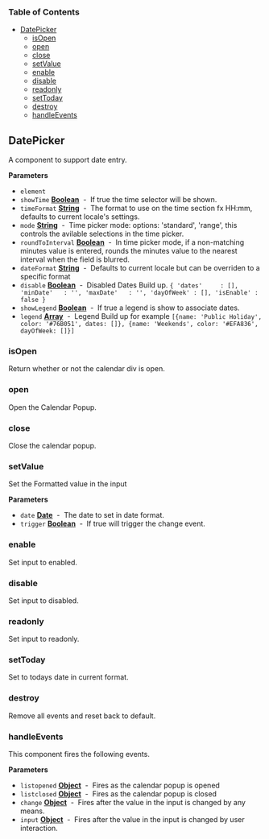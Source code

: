 <!-- Generated by documentation.js. Update this documentation by updating the source code. -->

### Table of Contents

-   [DatePicker](#datepicker)
    -   [isOpen](#isopen)
    -   [open](#open)
    -   [close](#close)
    -   [setValue](#setvalue)
    -   [enable](#enable)
    -   [disable](#disable)
    -   [readonly](#readonly)
    -   [setToday](#settoday)
    -   [destroy](#destroy)
    -   [handleEvents](#handleevents)

## DatePicker

A component to support date entry.

**Parameters**

-   `element`
-   `showTime` **[Boolean](https://developer.mozilla.org/en-US/docs/Web/JavaScript/Reference/Global_Objects/Boolean)**  -  If true the time selector will be shown.
-   `timeFormat` **[String](https://developer.mozilla.org/en-US/docs/Web/JavaScript/Reference/Global_Objects/String)**  -  The format to use on the time section fx HH:mm, defaults to current locale's settings.
-   `mode` **[String](https://developer.mozilla.org/en-US/docs/Web/JavaScript/Reference/Global_Objects/String)**  -  Time picker mode: options: 'standard', 'range', this controls the avilable selections in the time picker.
-   `roundToInterval` **[Boolean](https://developer.mozilla.org/en-US/docs/Web/JavaScript/Reference/Global_Objects/Boolean)**  -  In time picker mode, if a non-matching minutes value is entered, rounds the minutes value to the nearest interval when the field is blurred.
-   `dateFormat` **[String](https://developer.mozilla.org/en-US/docs/Web/JavaScript/Reference/Global_Objects/String)**  -  Defaults to current locale but can be overriden to a specific format
-   `disable` **[Boolean](https://developer.mozilla.org/en-US/docs/Web/JavaScript/Reference/Global_Objects/Boolean)**  -  Disabled Dates Build up. `{
    'dates'     : [],
    'minDate'   : '',
    'maxDate'   : '',
    'dayOfWeek' : [],
    'isEnable' : false
    }`
-   `showLegend` **[Boolean](https://developer.mozilla.org/en-US/docs/Web/JavaScript/Reference/Global_Objects/Boolean)**  -  If true a legend is show to associate dates.
-   `legend` **[Array](https://developer.mozilla.org/en-US/docs/Web/JavaScript/Reference/Global_Objects/Array)**  -  Legend Build up for example `[{name: 'Public Holiday', color: '#76B051', dates: []}, {name: 'Weekends', color: '#EFA836', dayOfWeek: []}]`

### isOpen

Return whether or not the calendar div is open.

### open

Open the Calendar Popup.

### close

Close the calendar popup.

### setValue

Set the Formatted value in the input

**Parameters**

-   `date` **[Date](https://developer.mozilla.org/en-US/docs/Web/JavaScript/Reference/Global_Objects/Date)**  -  The date to set in date format.
-   `trigger` **[Boolean](https://developer.mozilla.org/en-US/docs/Web/JavaScript/Reference/Global_Objects/Boolean)**  -  If true will trigger the change event.

### enable

Set input to enabled.

### disable

Set input to disabled.

### readonly

Set input to readonly.

### setToday

Set to todays date in current format.

### destroy

Remove all events and reset back to default.

### handleEvents

This component fires the following events.

**Parameters**

-   `listopened` **[Object](https://developer.mozilla.org/en-US/docs/Web/JavaScript/Reference/Global_Objects/Object)**  -  Fires as the calendar popup is opened
-   `listclosed` **[Object](https://developer.mozilla.org/en-US/docs/Web/JavaScript/Reference/Global_Objects/Object)**  -  Fires as the calendar popup is closed
-   `change` **[Object](https://developer.mozilla.org/en-US/docs/Web/JavaScript/Reference/Global_Objects/Object)**  -  Fires after the value in the input is changed by any means.
-   `input` **[Object](https://developer.mozilla.org/en-US/docs/Web/JavaScript/Reference/Global_Objects/Object)**  -  Fires after the value in the input is changed by user interaction.
